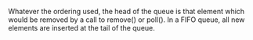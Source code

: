 Whatever the ordering used, the head of the queue is that element which would be removed by a call to remove() or poll(). In a FIFO queue, all new elements are inserted at the tail of the queue.

